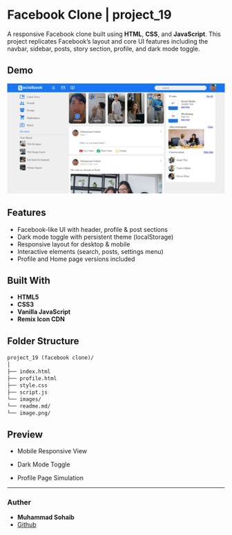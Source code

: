 # Facebook Clone | project_19

A responsive Facebook clone built using **HTML**, **CSS**, and **JavaScript**. This project replicates Facebook’s layout and core UI features including the navbar, sidebar, posts, story section, profile, and dark mode toggle.

##  Demo

![ss](image.png)

##  Features

- Facebook-like UI with header, profile & post sections
- Dark mode toggle with persistent theme (localStorage)
- Responsive layout for desktop & mobile
- Interactive elements (search, posts, settings menu)
- Profile and Home page versions included

##  Built With

- **HTML5**
- **CSS3**
- **Vanilla JavaScript**
- **Remix Icon CDN**

## Folder Structure
```
project_19 (facebook clone)/
│
├── index.html
├── profile.html
├── style.css
├── script.js
└── images/
└── readme.md/
└── image.png/
```
 ## Preview
-  Mobile Responsive View

-  Dark Mode Toggle

-  Profile Page Simulation
---
### Auther

- **Muhammad Sohaib**
- [Github](https://github.com/SohaibKundi)